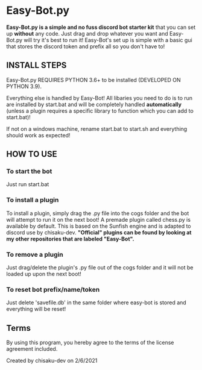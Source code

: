 # Easy-Bot.py

**Easy-Bot.py is a simple and no fuss discord bot starter kit** that you can set up **without** any code. Just drag and drop whatever you want and Easy-Bot.py will try it's best to run it! Easy-Bot's set up is simple with a basic gui that stores the discord token and prefix all so you don't have to!

## INSTALL STEPS

Easy-Bot.py REQUIRES PYTHON 3.6+ to be installed (DEVELOPED ON PYTHON 3.9).

Everything else is handled by Easy-Bot! All libaries you need to do is to run are installed by start.bat and will be completely handled **automatically** (unless a plugin requires a specific library to function which you can add to start.bat)!

If not on a windows machine, rename start.bat to start.sh and everything should work as expected!

## HOW TO USE

### To start the bot

Just run start.bat

### To install a plugin

To install a plugin, simply drag the .py file into the cogs folder and the bot will attempt to run it on the next boot!
A premade plugin called chess.py is available by default. This is based on the Sunfish engine and is adapted to discord use by chisaku-dev.
**"Official" plugins can be found by looking at my other repositories that are labeled "Easy-Bot".**

### To remove a plugin

Just drag/delete the plugin's .py file out of the cogs folder and it will not be loaded up upon the next boot!

### To reset bot prefix/name/token

Just delete 'savefile.db' in the same folder where easy-bot is stored and everything will be reset!

## Terms

By using this program, you hereby agree to the terms of the license agreement included.

Created by chisaku-dev on 2/6/2021
